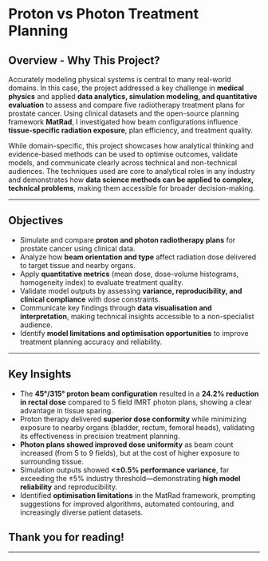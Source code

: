 # Proton vs Photon Treatment Planning

## Overview - Why This Project?

Accurately modeling physical systems is central to many real-world domains. In this case, the project addressed a key challenge in **medical physics** and applied **data analytics, simulation modeling, and quantitative evaluation** to assess and compare five radiotherapy treatment plans for prostate cancer. Using clinical datasets and the open-source planning framework **MatRad**, I investigated how beam configurations influence **tissue-specific radiation exposure**, plan efficiency, and treatment quality.

While domain-specific, this project showcases how analytical thinking and evidence-based methods can be used to optimise outcomes, validate models, and communicate clearly across technical and non-technical audiences. The techniques used are core to analytical roles in any industry and demonstrates how **data science methods can be applied to complex, technical problems**, making them accessible for broader decision-making.

---

## Objectives

- Simulate and compare **proton and photon radiotherapy plans** for prostate cancer using clinical data.
- Analyze how **beam orientation and type** affect radiation dose delivered to target tissue and nearby organs.
- Apply **quantitative metrics** (mean dose, dose-volume histograms, homogeneity index) to evaluate treatment quality.
- Validate model outputs by assessing **variance, reproducibility, and clinical compliance** with dose constraints.
- Communicate key findings through **data visualisation and interpretation**, making technical insights accessible to a non-specialist audience.
- Identify **model limitations and optimisation opportunities** to improve treatment planning accuracy and reliability.

---

## Key Insights

- The **45°/315° proton beam configuration** resulted in a **24.2% reduction in rectal dose** compared to 5 field IMRT photon plans, showing a clear advantage in tissue sparing.
- Proton therapy delivered **superior dose conformity** while minimizing exposure to nearby organs (bladder, rectum, femoral heads), validating its effectiveness in precision treatment planning.
- **Photon plans showed improved dose uniformity** as beam count increased (from 5 to 9 fields), but at the cost of higher exposure to surrounding tissue.
- Simulation outputs showed **<±0.5% performance variance**, far exceeding the ±5% industry threshold—demonstrating **high model reliability** and reproducibility.
- Identified **optimisation limitations** in the MatRad framework, prompting suggestions for improved algorithms, automated contouring, and increasingly diverse patient datasets.

## Thank you for reading!
---